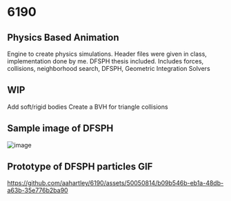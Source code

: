 # 6190
## Physics Based Animation
Engine to create physics simulations.
Header files were given in class, implementation done by me.
DFSPH thesis included.
Includes forces, collisions, neighborhood search, DFSPH, Geometric Integration Solvers
## WIP
Add soft/rigid bodies
Create a BVH for triangle collisions
## Sample image of DFSPH
![image](https://github.com/aahartley/6190/assets/50050814/bd250a7d-3669-42ea-8b20-684938380baa)
## Prototype of DFSPH particles GIF
https://github.com/aahartley/6190/assets/50050814/b09b546b-eb1a-48db-a63b-35e776b2ba90


